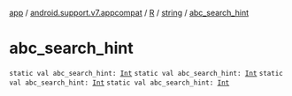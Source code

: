 [app](../../../index.md) / [android.support.v7.appcompat](../../index.md) / [R](../index.md) / [string](index.md) / [abc_search_hint](.)

# abc_search_hint

`static val abc_search_hint: `[`Int`](https://kotlinlang.org/api/latest/jvm/stdlib/kotlin/-int/index.html)
`static val abc_search_hint: `[`Int`](https://kotlinlang.org/api/latest/jvm/stdlib/kotlin/-int/index.html)
`static val abc_search_hint: `[`Int`](https://kotlinlang.org/api/latest/jvm/stdlib/kotlin/-int/index.html)
`static val abc_search_hint: `[`Int`](https://kotlinlang.org/api/latest/jvm/stdlib/kotlin/-int/index.html)
